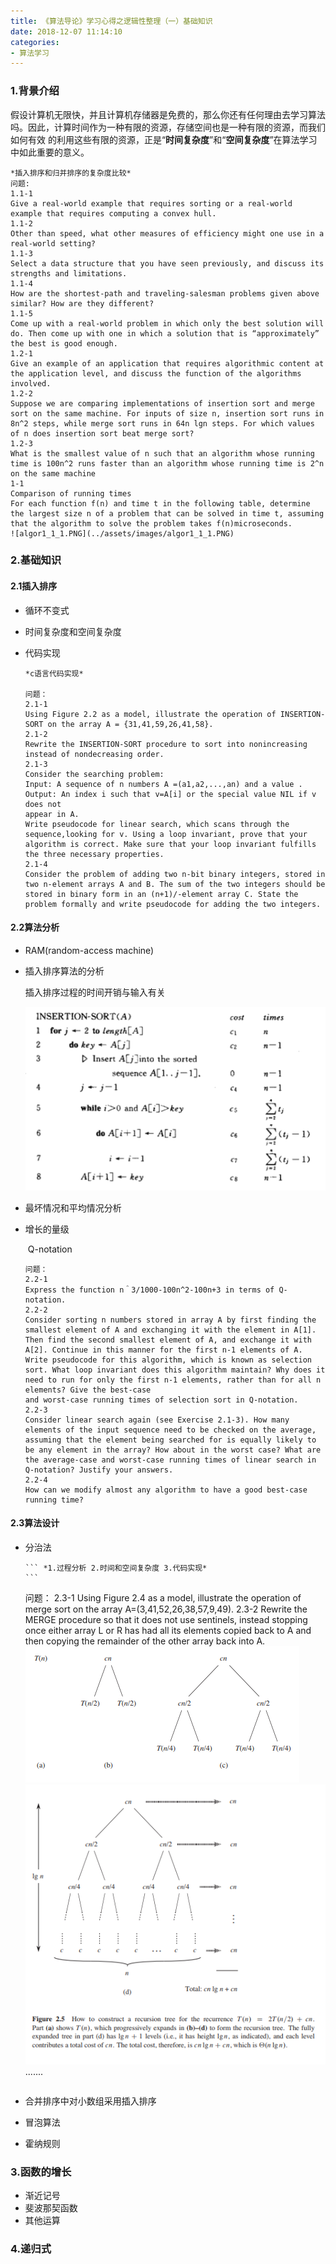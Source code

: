```yaml
---
title: 《算法导论》学习心得之逻辑性整理（一）基础知识
date: 2018-12-07 11:14:10
categories:
- 算法学习
---
```


### 1.背景介绍

​	假设计算机无限快，并且计算机存储器是免费的，那么你还有任何理由去学习算法吗。因此，计算时间作为一种有限的资源，存储空间也是一种有限的资源，而我们如何有效
的利用这些有限的资源，正是“<b>时间复杂度</b>”和“<b>空间复杂度</b>”在算法学习中如此重要的意义。

	*插入排序和归并排序的复杂度比较* 
	问题:
	1.1-1
	Give a real-world example that requires sorting or a real-world example that requires computing a convex hull.
	1.1-2
	Other than speed, what other measures of efficiency might one use in a real-world setting?
	1.1-3
	Select a data structure that you have seen previously, and discuss its strengths and limitations.
	1.1-4
	How are the shortest-path and traveling-salesman problems given above similar? How are they different?
	1.1-5
	Come up with a real-world problem in which only the best solution will do. Then come up with one in which a solution that is “approximately” the best is good enough.
	1.2-1
	Give an example of an application that requires algorithmic content at the application level, and discuss the function of the algorithms involved.
	1.2-2
	Suppose we are comparing implementations of insertion sort and merge sort on the same machine. For inputs of size n, insertion sort runs in 8n^2 steps, while merge sort runs in 64n lgn steps. For which values of n does insertion sort beat merge sort?
	1.2-3
	What is the smallest value of n such that an algorithm whose running time is 100n^2 runs faster than an algorithm whose running time is 2^n on the same machine
	1-1 
	Comparison of running times
	For each function f(n) and time t in the following table, determine the largest size n of a problem that can be solved in time t, assuming that the algorithm to solve the problem takes f(n)microseconds.
	![algor1_1_1.PNG](../assets/images/algor1_1_1.PNG)
	
### 2.基础知识

#### 2.1插入排序

  + 循环不变式

  + 时间复杂度和空间复杂度

  + 代码实现

        *c语言代码实现*

        问题：
        2.1-1
        Using Figure 2.2 as a model, illustrate the operation of INSERTION-SORT on the array A = {31,41,59,26,41,58}.
        2.1-2
        Rewrite the INSERTION-SORT procedure to sort into nonincreasing instead of nondecreasing order.
        2.1-3
        Consider the searching problem:
        Input: A sequence of n numbers A =(a1,a2,...,an) and a value .
        Output: An index i such that v=A[i] or the special value NIL if v does not
        appear in A.
        Write pseudocode for linear search, which scans through the sequence,looking for v. Using a loop invariant, prove that your algorithm is correct. Make sure that your loop invariant fulfills the three necessary properties.
        2.1-4
        Consider the problem of adding two n-bit binary integers, stored in two n-element arrays A and B. The sum of the two integers should be stored in binary form in an (n+1)/-element array C. State the problem formally and write pseudocode for adding the two integers.

#### 2.2算法分析

+ RAM(random-access machine)

+ 插入排序算法的分析

  插入排序过程的时间开销与输入有关

  ![algortF1_2.PNG](../assets/images/algortF1_2.PNG)   

+ 最坏情况和平均情况分析

+ 增长的量级　　　　

  ​	Q-notation

  ```
  问题：
  2.2-1
  Express the function n＾3/1000-100n^2-100n+3 in terms of Q-notation.
  2.2-2
  Consider sorting n numbers stored in array A by first finding the smallest element of A and exchanging it with the element in A[1]. Then find the second smallest element of A, and exchange it with A[2]. Continue in this manner for the first n-1 elements of A. Write pseudocode for this algorithm, which is known as selection sort. What loop invariant does this algorithm maintain? Why does it need to run for only the first n-1 elements, rather than for all n elements? Give the best-case
  and worst-case running times of selection sort in Q-notation.
  2.2-3
  Consider linear search again (see Exercise 2.1-3). How many elements of the input sequence need to be checked on the average, assuming that the element being searched for is equally likely to be any element in the array? How about in the worst case? What are the average-case and worst-case running times of linear search in Q-notation? Justify your answers.
  2.2-4
  How can we modify almost any algorithm to have a good best-case running time?
  ```

#### 2.3算法设计

 + 分治法
	
       ``` *1.过程分析 2.时间和空间复杂度 3.代码实现*
       ```  
   问题：
   2.3-1
   Using Figure 2.4 as a model, illustrate the operation of merge sort on the array
   A=(3,41,52,26,38,57,9,49).
   2.3-2
   Rewrite the MERGE procedure so that it does not use sentinels, instead stopping once either array L or R has had all its elements copied back to A and then copying the remainder of the other array back into A.
   ![algor1_2_31.PNG](../assets/images/algor1_2_31.PNG)  
   ![algor1_2_32.PNG](../assets/images/algor1_2_32.PNG)   
   .......
   ```

+ 合并排序中对小数组采用插入排序
+ 冒泡算法
+ 霍纳规则

### 3.函数的增长

+ 渐近记号
+ 斐波那契函数
+ 其他运算

### 4.递归式



















